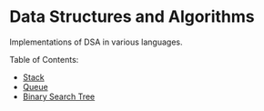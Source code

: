 # Data Structures and Algorithms

Implementations of DSA in various languages.

Table of Contents:
* [Stack](./stack)
* [Queue](./queue)
* [Binary Search Tree](./binary_search_tree)